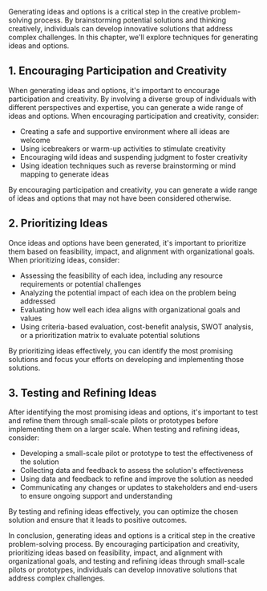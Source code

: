 
Generating ideas and options is a critical step in the creative problem-solving process. By brainstorming potential solutions and thinking creatively, individuals can develop innovative solutions that address complex challenges. In this chapter, we'll explore techniques for generating ideas and options.

1\. Encouraging Participation and Creativity
-------------------------------------------

When generating ideas and options, it's important to encourage participation and creativity. By involving a diverse group of individuals with different perspectives and expertise, you can generate a wide range of ideas and options. When encouraging participation and creativity, consider:

* Creating a safe and supportive environment where all ideas are welcome
* Using icebreakers or warm-up activities to stimulate creativity
* Encouraging wild ideas and suspending judgment to foster creativity
* Using ideation techniques such as reverse brainstorming or mind mapping to generate ideas

By encouraging participation and creativity, you can generate a wide range of ideas and options that may not have been considered otherwise.

2\. Prioritizing Ideas
---------------------

Once ideas and options have been generated, it's important to prioritize them based on feasibility, impact, and alignment with organizational goals. When prioritizing ideas, consider:

* Assessing the feasibility of each idea, including any resource requirements or potential challenges
* Analyzing the potential impact of each idea on the problem being addressed
* Evaluating how well each idea aligns with organizational goals and values
* Using criteria-based evaluation, cost-benefit analysis, SWOT analysis, or a prioritization matrix to evaluate potential solutions

By prioritizing ideas effectively, you can identify the most promising solutions and focus your efforts on developing and implementing those solutions.

3\. Testing and Refining Ideas
-----------------------------

After identifying the most promising ideas and options, it's important to test and refine them through small-scale pilots or prototypes before implementing them on a larger scale. When testing and refining ideas, consider:

* Developing a small-scale pilot or prototype to test the effectiveness of the solution
* Collecting data and feedback to assess the solution's effectiveness
* Using data and feedback to refine and improve the solution as needed
* Communicating any changes or updates to stakeholders and end-users to ensure ongoing support and understanding

By testing and refining ideas effectively, you can optimize the chosen solution and ensure that it leads to positive outcomes.

In conclusion, generating ideas and options is a critical step in the creative problem-solving process. By encouraging participation and creativity, prioritizing ideas based on feasibility, impact, and alignment with organizational goals, and testing and refining ideas through small-scale pilots or prototypes, individuals can develop innovative solutions that address complex challenges.
